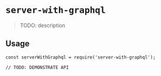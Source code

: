 # `server-with-graphql`

> TODO: description

## Usage

```
const serverWithGraphql = require('server-with-graphql');

// TODO: DEMONSTRATE API
```
